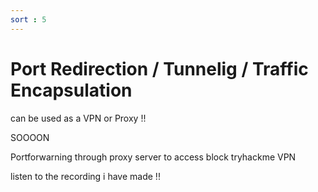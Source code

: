 ```yaml
---
sort : 5
---
```



# Port Redirection / Tunnelig / Traffic Encapsulation 

can be used as a VPN or Proxy !! 





SOOOON 

Portforwarning through proxy server to access block tryhackme VPN

listen to the recording i have made !! 
